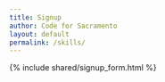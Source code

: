 ```yaml
---
title: Signup
author: Code for Sacramento
layout: default
permalink: /skills/
---
```


{% include shared/signup_form.html %}